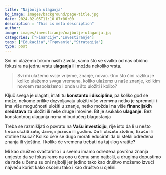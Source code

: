 ```yaml
---
title: "Najbolja ulaganja"
bg_image: images/background/page-title.jpg
date: 2024-02-05T11:10:07+06:00
description : "This is meta description"
author:
image: images/investiranje/najbolje-ulaganja.jpg
categories: ["Financije","Investiranje"]
tags: ["Edukacija","Trgovanje","Strategija"]
type: post
---
```

Svi mi ulažemo tokom naših života, samo što se svatko od nas obično fokusira na jednu vrstu **ulaganja** ili možda nekoliko vrsta.

>Svi mi ulažemo svoje vrijeme, znanje, novac. Ono što čini razliku je koliko ulažemo svoga vremena, koliko ulažemo u naše znanje, kolikim novcem raspolažemo i onda u što uložiti i koliko?

Ključ svega je ulagati, imati tu **konstantu i disciplinu**, pa koliko god se može, nekome prilike
dozvoljavaju uložiti više vremena netko je spremniji i ima više mogućnosti uložiti u znanje, netko
možda ima više **financijskih sredstava** za uložiti ili neke druge imovine. Bit je svakako **ulaganje**.
Bez konstantnog ulaganja nema ni budućeg blagostanja.

Treba se razmišljati o povratu na **Vašu investiciju**, nije isto da li u nešto treba uložiti sate, dane,
mjesece ili godine. Da li ulažete stotine, tisuće ili stotine tisuća? Koliko ćete se dugo morati educirati da bi stekli određena znanja ili vještine. I koliko će vremena trebati da taj ulog vratite?

Mi kao društvo svaštarimo i u svemu imamo određena površna znanja umjesto da se fokusiramo na ono u čemu smo najbolji, a drugima dopustimo da rade u čemu su oni najbolji jer jedino tako kao društvo možemo izvući najveću korist kako osobnu tako i kao društvo u cjelini.
